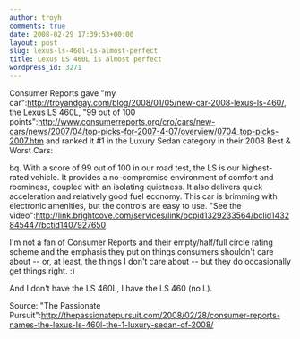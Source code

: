 ```yaml
---
author: troyh
comments: true
date: 2008-02-29 17:39:53+00:00
layout: post
slug: lexus-ls-460l-is-almost-perfect
title: Lexus LS 460L is almost perfect
wordpress_id: 3271
---
```


Consumer Reports gave "my car":http://troyandgay.com/blog/2008/01/05/new-car-2008-lexus-ls-460/, the Lexus LS 460L, "99 out of 100 points":http://www.consumerreports.org/cro/cars/new-cars/news/2007/04/top-picks-for-2007-4-07/overview/0704_top-picks-2007.htm and ranked it #1 in the Luxury Sedan category in their 2008 Best & Worst Cars:

bq. With a score of 99 out of 100 in our road test, the LS is our highest-rated vehicle. It provides a no-compromise environment of comfort and roominess, coupled with an isolating quietness. It also delivers quick acceleration and relatively good fuel economy. This car is brimming with electronic amenities, but the controls are easy to use. "See the video":http://link.brightcove.com/services/link/bcpid1329233564/bclid1432845447/bctid1407927650

I'm not a fan of Consumer Reports and their empty/half/full circle rating scheme and the emphasis they put on things consumers shouldn't care about -- or, at least, the things I don't care about -- but they do occasionally get things right. :)

And I don't have the LS 460L, I have the LS 460 (no L).

Source: "The Passionate Pursuit":http://thepassionatepursuit.com/2008/02/28/consumer-reports-names-the-lexus-ls-460l-the-1-luxury-sedan-of-2008/
